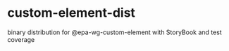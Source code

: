 # custom-element-dist
binary distribution for @epa-wg-custom-element with StoryBook and test coverage
